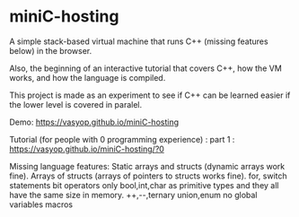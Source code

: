 # miniC-hosting

A simple stack-based virtual machine that runs C++ (missing features below) in the browser.

Also, the beginning of an interactive tutorial that covers C++, how the VM works, and how the language is compiled.

This project is made as an experiment to see if C++ can be learned easier if the lower level is covered in paralel.

Demo: https://vasyop.github.io/miniC-hosting

Tutorial (for people with 0 programming experience) : 
  part 1 : https://vasyop.github.io/miniC-hosting/?0

Missing language features:
  Static arrays and structs (dynamic arrays work fine).
  Arrays of structs (arrays of pointers to structs works fine).
  for, switch statements
  bit operators
  only bool,int,char as primitive types and they all have the same size in memory.
  ++,--,ternary
  union,enum
  no global variables
  macros
